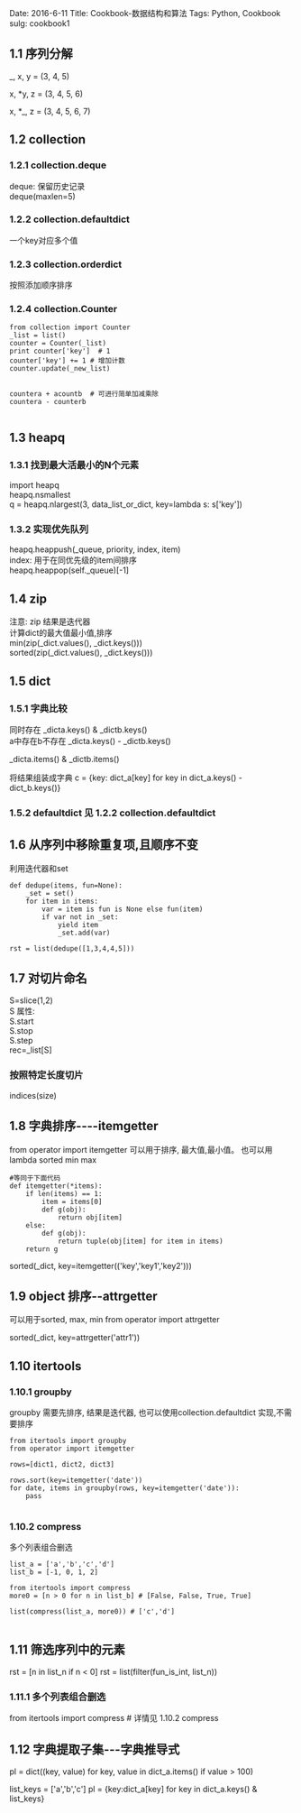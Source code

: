 Date: 2016-6-11
Title: Cookbook-数据结构和算法
Tags: Python, Cookbook
sulg: cookbook1

## 1.1 序列分解 
_, x, y = (3, 4, 5)

x, *y, z = (3, 4, 5, 6)

x, *_, z = (3, 4, 5, 6, 7)

## 1.2 collection  

### 1.2.1 collection.deque  
deque: 保留历史记录  
deque(maxlen=5)

### 1.2.2 collection.defaultdict  
一个key对应多个值  

### 1.2.3 collection.orderdict
按照添加顺序排序 


### 1.2.4 collection.Counter
```
from collection import Counter
_list = list()
counter = Counter(_list)
print counter['key']  # 1
counter['key'] += 1 # 增加计数
counter.update(_new_list)


countera + acountb  # 可进行简单加减乘除
countera - counterb


```


## 1.3 heapq

### 1.3.1 找到最大活最小的N个元素  
import heapq  
heapq.nsmallest  
q = heapq.nlargest(3, data_list_or_dict, key=lambda s: s['key'])  


### 1.3.2 实现优先队列
heapq.heappush(_queue, priority, index, item)  
index: 用于在同优先级的item间排序  
heapq.heappop(self._queue)[-1]  

## 1.4 zip
注意: zip 结果是迭代器  
计算dict的最大值最小值,排序  
min(zip(_dict.values(), _dict.keys()))  
sorted(zip(_dict.values(), _dict.keys()))  


## 1.5 dict
### 1.5.1 字典比较
同时存在 _dicta.keys() & _dictb.keys()  
a中存在b不存在 _dicta.keys() - _dictb.keys()  

_dicta.items() & _dictb.items()  

将结果组装成字典
c = {key: dict_a[key] for key in dict_a.keys() - dict_b.keys()}

### 1.5.2 defaultdict 见 1.2.2 collection.defaultdict  

## 1.6 从序列中移除重复项,且顺序不变
利用迭代器和set  
```
def dedupe(items, fun=None):
    _set = set()
    for item in items:
        var = item is fun is None else fun(item)
        if var not in _set:
            yield item
            _set.add(var)
        
rst = list(dedupe([1,3,4,4,5]))

```

## 1.7 对切片命名
S=slice(1,2)  
S 属性:  
S.start  
S.stop  
S.step  
rec=_list[S]  

### 按照特定长度切片
indices(size)


## 1.8 字典排序----itemgetter
from operator import itemgetter
可以用于排序, 最大值,最小值。 也可以用lambda
sorted min max
```
#等同于下面代码
def itemgetter(*items):
    if len(items) == 1:
        item = items[0]
        def g(obj):
            return obj[item]
    else:
        def g(obj):
            return tuple(obj[item] for item in items)
    return g

```

sorted(_dict, key=itemgetter(('key','key1','key2')))


## 1.9 object 排序--attrgetter
可以用于sorted, max, min
from operator import attrgetter

sorted(_dict, key=attrgetter('attr1'))



## 1.10 itertools
### 1.10.1 groupby
groupby 需要先排序, 结果是迭代器, 也可以使用collection.defaultdict 实现,不需要排序

```
from itertools import groupby
from operator import itemgetter

rows=[dict1, dict2, dict3]

rows.sort(key=itemgetter('date'))
for date, items in groupby(rows, key=itemgetter('date')):
    pass
    
```

### 1.10.2 compress
多个列表组合删选
```
list_a = ['a','b','c','d']
list_b = [-1, 0, 1, 2]

from itertools import compress
more0 = [n > 0 for n in list_b] # [False, False, True, True]

list(compress(list_a, more0)) # ['c','d']


```

## 1.11 筛选序列中的元素
rst = [n in list_n if n < 0]
rst = list(filter(fun_is_int, list_n))

### 1.11.1 多个列表组合删选 
from itertools import compress # 详情见 1.10.2 compress


## 1.12 字典提取子集---字典推导式
pl = dict((key, value) for key, value in dict_a.items() if value > 100)

list_keys = ['a','b','c']
pl = {key:dict_a[key] for key in dict_a.keys() & list_keys}